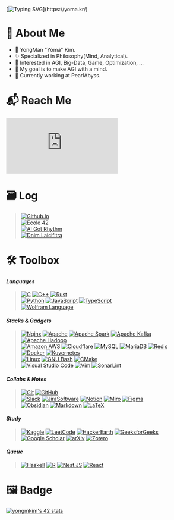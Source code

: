 
[![Typing SVG](https://readme-typing-svg.herokuapp.com?font=Fira&weight=500&size=42&duration=2468&pause=4000&width=600&height=70&lines=Hello%2C+Again!+I'm+Y%C3%B2m%C3%A1.)](https://yoma.kr/)
# 🔖 About Me

* 👋 YongMan "Yòmá" Kim.
* ✨ Specialized in Philosophy(Mind, Analytical).
* 📖 Interested in AGI, Big-Data, Game, Optimization, ...
* 🏁 My goal is to make AGI with a mind.
* 💼 Currently working at PearlAbyss.

# 📬 Reach Me

 [![Gmail Badge](https://img.shields.io/badge/|_Mail_|-_codeyoma@gmail.com-222222?style=flat-square&logo=gmail&logoColor=white&labelColor=EA4335&link=mailto:codeyoma@gmail.com)](mailto:codeyoma@gmail.com)

 <!-- [![Gmail Badge](https://img.shields.io/badge/|_Mail_|-_codeyoma@gmail.com-4285F4?style=flat-square&logo=gmail&logoColor=white&labelColor=EA4335&link=mailto:codeyoma@gmail.com)](mailto:codeyoma@gmail.com)
[![Github.io](https://img.shields.io/badge/|_Blog_|-_yoma.kr-34A853?style=flat-square&logo=GoogleHome&labelColor=FBBC05&logoColor=white)](https://yoma.kr)

-->
 
# 🗃️ Log

> [![Github.io](https://img.shields.io/badge/|_Blog_|-_yoma.kr-222222?style=flat-square&logo=GoogleHome&labelColor=FBBC05&logoColor=white)](https://yoma.kr) <br>
[![Ecole 42](https://img.shields.io/badge/|_École_|-_Yòmá's_42_Log_-222222?style=flat-square&logo=42&labelColor=33BABC&logoColor=white&link=github.com/ecole42-yoma)](https://github.com/ecole42-yoma) <br>
[![AI Got Rhythm](https://img.shields.io/badge/|_Algorithm_|-_AI%20_Got%20_Rhythm-222222?style=flat-square&logo=TheAlgorithms&labelColor=5468FF&logoColor=white&link=aigotrhythm.kr)](https://aigotrhythm.kr) <br> 
[![Dnim Laicifitra](https://img.shields.io/badge/|_AI_|-_Dnim%20_L'aicifitra-222222?style=flat-square&logo=OpenAI&labelColor=412991&logoColor=white&link=github.com/Dnim-Laicifitra)](https://github.com/Dnim-Laicifitra)

<!--
[![Github.io](https://img.shields.io/badge/|_Algorithm_|-_AI_Got_Rhythm-00BCB4?style=for-the-badge&logo=TheAlgorithms&labelColor=222222&logoColor=white&link=aigotrhythm.kr)](https://aigotrhythm.kr)

[![Github.io](https://img.shields.io/badge/|_AI_|-_Dnim_L'aicifitra-412991?style=for-the-badge&logo=OpenAI&labelColor=222222&logoColor=white&link=github.com/Dnim-Laicifitra)](https://github.com/Dnim-Laicifitra)
-->

# 🛠️ Toolbox

#### *Languages*
> [![C](https://img.shields.io/badge/C-222?&logo=c&logoColor=#A8B9CC)](https://en.wikipedia.org/wiki/C_(programming_language)) [![C++](https://img.shields.io/badge/C++-222?&logo=c%2B%2B&logoColor=00599C)](https://en.wikipedia.org/wiki/C%2B%2B) [![Rust](https://img.shields.io/badge/Rust-222?&logo=rust&labelColor=000000)](https://www.rust-lang.org/) <br>
[![Python](https://img.shields.io/badge/Python-222?&logo=Python&logoColor=3776AB)](https://www.python.org/) [![JavaScript](https://img.shields.io/badge/JavaScript-222?&logo=Javascript)](https://www.javascript.com/) [![TypeScript](https://img.shields.io/badge/TypeScript-222?&logo=Typescript)](https://www.typescriptlang.org/) <br>
[![Wolfram Language](https://img.shields.io/badge/Wolfram_Language-222?&logo=wolfram-language&logoColor=DD1100)](https://www.wolfram.com/language/)

#### *Stacks & Gadgets*
> [![Nginx](https://img.shields.io/badge/Nginx-222?&logo=nginx&logoColor=009639)](https://www.nginx.com/) [![Apache](https://img.shields.io/badge/Apache-222?&logo=apache&logoColor=D22128)](https://httpd.apache.org/) [![Apache Spark](https://img.shields.io/badge/Apache_Spark-222?&logo=apache-spark&logoColor=E25A1C)](https://spark.apache.org/) [![Apache Kafka](https://img.shields.io/badge/Apache_Kafka-222?&logo=apache-kafka&labelColor=231F20)](https://kafka.apache.org/) [![Apache Hadoop](https://img.shields.io/badge/Apache_Hadoop-222?&logo=apache-hadoop&logoColor=66CCFF)](https://hadoop.apache.org/) <br>
> [![Amazon AWS](https://img.shields.io/badge/Amazon_AWS-222?&logo=amazonaws&logoColor=FF9900)](https://aws.amazon.com/) [![Cloudflare](https://img.shields.io/badge/Cloudflare-222?&logo=cloudflare&logoColor=F38020)](https://www.cloudflare.com/)
> [![MySQL](https://img.shields.io/badge/MySQL-222?&logo=MySQL)](https://www.mysql.com/) [![MariaDB](https://img.shields.io/badge/MariaDB-222?&logo=mariadb&labelColor=003545)](https://mariadb.org/) [![Redis](https://img.shields.io/badge/Redis-222?&logo=redis&logoColor=DC382D)](https://redis.io/) <br>
> [![Docker](https://img.shields.io/badge/Docker-222?&logo=docker&logoColor=2496ED)](https://www.docker.com/) [![Kuvernetes](https://img.shields.io/badge/Kubernetes-222?&logo=kubernetes)](https://kubernetes.io/) <br>
> [![Linux](https://img.shields.io/badge/Linux-222?&logo=linux)](https://kernel.org/) [![GNU Bash](https://img.shields.io/badge/GNU_Bash-222?&logo=GNUBash&logoColor=4EAA25)](https://www.gnu.org/software/bash/) [![CMake](https://img.shields.io/badge/CMake-222?&logo=CMake&logoColor=064F8C)](https://cmake.org/) <br>
> [![Visual Studio Code](https://img.shields.io/badge/Visual_Studio_Code-222?&logo=visual-studio-code&logoColor=007ACC)](https://code.visualstudio.com/) [![Vim](https://img.shields.io/badge/Vim-222?&logo=vim&logoColor=019733)](https://www.vim.org/) [![SonarLint](https://img.shields.io/badge/SonarLint-222?&logo=sonarlint&logoColor=CB2029)](https://www.sonarsource.com/products/sonarlint/)

#### *Collabs & Notes*
> [![Git](https://img.shields.io/badge/Git-222?&logo=git)](https://git-scm.com/) [![GitHub](https://img.shields.io/badge/GitHub-222?&logo=github&labelColor=181717)](https://github.com/) <br>
> [![Slack](https://img.shields.io/badge/Slack-222?&logo=slack&labelColor=4A154B)](https://slack.com/) [![JiraSoftware](https://img.shields.io/badge/JiraSoftware-222?&logo=JiraSoftware&logoColor=0052CC)](https://www.atlassian.com/) [![Notion](https://img.shields.io/badge/Notion-222?&logo=notion&labelColor=000000)](https://www.notion.so/) [![Miro](https://img.shields.io/badge/Miro-222?&logo=miro&labelColor=050038)](https://miro.com/) [![Figma](https://img.shields.io/badge/Figma-222?&logo=figma)](https://figma.com/) <br>
> [![Obsidian](https://img.shields.io/badge/Obsidian-222?&logo=obsidian&logoColor=483699)](https://obsidian.md/)  [![Markdown](https://img.shields.io/badge/Markdown-222?&logo=markdown&labelColor=000000)](https://daringfireball.net/projects/markdown/) [![LaTeX](https://img.shields.io/badge/Latex-222?&logo=latex&logoColor=008080)](https://www.latex-project.org/)
<!--
[![Microsoft Office](https://img.shields.io/badge/Microsoft_Office-222?&logo=microsoft-office&logoColor=D83B01)](https://www.microsoft.com/en-us/microsoft-365)
[![Deepnote](https://img.shields.io/badge/Deepnote-222?&logo=deepnote&logoColor=3793EF)](https://deepnote.com/)
-->

#### *Study*
> [![Kaggle](https://img.shields.io/badge/Kaggle-222?&logo=kaggle)](https://www.kaggle.com/) [![LeetCode](https://img.shields.io/badge/LeetCode-222?&logo=leetcode)](https://leetcode.com/) [![HackerEarth](https://img.shields.io/badge/HackerEarth-222?&logo=hackerearth&labelColor=2C3454)](https://www.hackerearth.com/) [![GeeksforGeeks](https://img.shields.io/badge/GeeksforGeeks-222?&logo=GeeksforGeeks&logoColor=2F8D46)](https://www.geeksforgeeks.org/) <br>
> [![Google Scholar](https://img.shields.io/badge/Google_Scholar-222?&logo=google-scholar)](https://scholar.google.com/) [![arXiv](https://img.shields.io/badge/arXiv-222?&logo=arxiv&logoColor=B31B1B)](https://arxiv.org/) [![Zotero](https://img.shields.io/badge/Zotero-222?&logo=zotero&logoColor=CC2936)](https://www.zotero.org/)

#### *Queue*
> [![Haskell](https://img.shields.io/badge/Haskell-222?&logo=haskell&labelColor=5D4F85)](https://www.haskell.org/) [![R](https://img.shields.io/badge/R-222?&logo=r&logoColor=276DC3)](https://www.r-project.org/) [![Nest.JS](https://img.shields.io/badge/Nest.js-222?&logo=NestJs&logoColor=E0234E)](https://nestjs.com/) [![React](https://img.shields.io/badge/React-222?&logo=React)](https://react.dev/)

<!--
[![Socket.io](https://img.shields.io/badge/Socket.io-222?&logo=Socket.io&labelColor=010101)](https://socket.io/)
[![Elixir](https://img.shields.io/badge/Elixir-222?&logo=elixir&labelColor=4B275F)](https://elixir-lang.org/)
![PyTorch](https://img.shields.io/badge/pytorch-EE4C2C?&logo=pytorch)
![TensorFlow](https://img.shields.io/badge/tensorflow-FF6F00?&logo=tensorflow)
![Keras](https://img.shields.io/badge/keras-D00000?&logo=keras)
![SciPy](https://img.shields.io/badge/scipy-8CAAE6?&logo=scipy)
![SymPy](https://img.shields.io/badge/sympy-3B5526?&logo=sympy)
[![Selenium](https://img.shields.io/badge/selenium-222?&logo=selenium)](https://www.selenium.dev/) 
[![NumPy](https://img.shields.io/badge/numpy-222?&logo=numpy&labelColor=013243)](https://numpy.org/)
[![Pandas](https://img.shields.io/badge/pandas-222?&logo=pandas&labelColor=150458)](https://pandas.pydata.org/) <br>
-->


# 🖼️ Badge

<!--
[![yongmkim's 42 stats](https://badge42.vercel.app/api/v2/cl38txogk004909l100cr3o0d/stats?cursusId=21&coalitionId=86)](https://github.com/ecole42-yoma)
-->
[![yongmkim's 42 stats](https://badge.mediaplus.ma/darkblue/yongmkim?1337Badge=off&UM6P=off)](https://github.com/ecole42-yoma)

<!--
| [![Yoma's LeetCode stats](https://leetcode-stats-six.vercel.app/?username=yomadayo&theme=dark)](https://leetcode.com/yomadayo/) | [![Yoma's Solved.ac profile](http://mazassumnida.wtf/api/v2/generate_badge?boj=hiatus4322)](https://solved.ac/profile/hiatus4322) | [![yongmkim's 42 stats](https://badge.mediaplus.ma/darkblue/yongmkim?1337Badge=off&UM6P=off)](https://github.com/ecole42-yoma) |
|:---:|:---:|:---:|
-->

<br>
